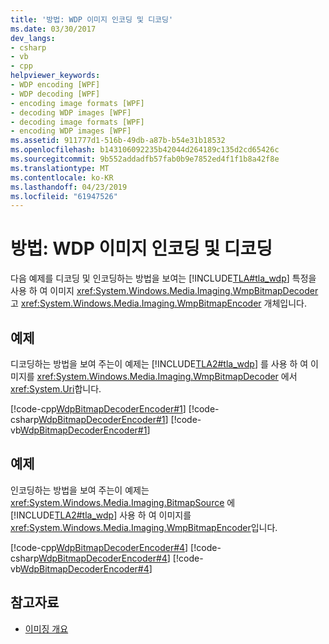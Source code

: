 ```yaml
---
title: '방법: WDP 이미지 인코딩 및 디코딩'
ms.date: 03/30/2017
dev_langs:
- csharp
- vb
- cpp
helpviewer_keywords:
- WDP encoding [WPF]
- WDP decoding [WPF]
- encoding image formats [WPF]
- decoding WDP images [WPF]
- decoding image formats [WPF]
- encoding WDP images [WPF]
ms.assetid: 911777d1-516b-49db-a87b-b54e31b18532
ms.openlocfilehash: b143106092235b42044d264189c135d2cd65426c
ms.sourcegitcommit: 9b552addadfb57fab0b9e7852ed4f1f1b8a42f8e
ms.translationtype: MT
ms.contentlocale: ko-KR
ms.lasthandoff: 04/23/2019
ms.locfileid: "61947526"
---
```

# <a name="how-to-encode-and-decode-a-wdp-image"></a>방법: WDP 이미지 인코딩 및 디코딩
다음 예제를 디코딩 및 인코딩하는 방법을 보여는 [!INCLUDE[TLA#tla_wdp](../../../../includes/tlasharptla-wdp-md.md)] 특정을 사용 하 여 이미지 <xref:System.Windows.Media.Imaging.WmpBitmapDecoder> 고 <xref:System.Windows.Media.Imaging.WmpBitmapEncoder> 개체입니다.  
  
## <a name="example"></a>예제  
 디코딩하는 방법을 보여 주는이 예제는 [!INCLUDE[TLA2#tla_wdp](../../../../includes/tla2sharptla-wdp-md.md)] 를 사용 하 여 이미지를 <xref:System.Windows.Media.Imaging.WmpBitmapDecoder> 에서 <xref:System.Uri>합니다.  
  
 [!code-cpp[WdpBitmapDecoderEncoder#1](~/samples/snippets/cpp/VS_Snippets_Wpf/WdpBitmapDecoderEncoder/CPP/WDPEncoderDecoder.cpp#1)]
 [!code-csharp[WdpBitmapDecoderEncoder#1](~/samples/snippets/csharp/VS_Snippets_Wpf/WdpBitmapDecoderEncoder/CSharp/WDPEncoderDecoder.cs#1)]
 [!code-vb[WdpBitmapDecoderEncoder#1](~/samples/snippets/visualbasic/VS_Snippets_Wpf/WdpBitmapDecoderEncoder/VB/WDPEncoderDecoder.vb#1)]  
  
## <a name="example"></a>예제  
 인코딩하는 방법을 보여 주는이 예제는 <xref:System.Windows.Media.Imaging.BitmapSource> 에 [!INCLUDE[TLA2#tla_wdp](../../../../includes/tla2sharptla-wdp-md.md)] 사용 하 여 이미지를 <xref:System.Windows.Media.Imaging.WmpBitmapEncoder>입니다.  
  
 [!code-cpp[WdpBitmapDecoderEncoder#4](~/samples/snippets/cpp/VS_Snippets_Wpf/WdpBitmapDecoderEncoder/CPP/WDPEncoderDecoder.cpp#4)]
 [!code-csharp[WdpBitmapDecoderEncoder#4](~/samples/snippets/csharp/VS_Snippets_Wpf/WdpBitmapDecoderEncoder/CSharp/WDPEncoderDecoder.cs#4)]
 [!code-vb[WdpBitmapDecoderEncoder#4](~/samples/snippets/visualbasic/VS_Snippets_Wpf/WdpBitmapDecoderEncoder/VB/WDPEncoderDecoder.vb#4)]  
  
## <a name="see-also"></a>참고자료

- [이미징 개요](imaging-overview.md)
